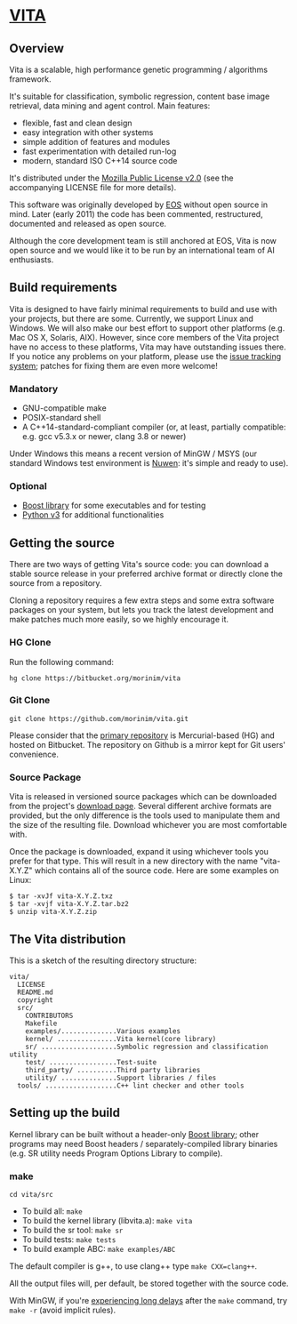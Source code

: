 # [VITA][3] #

## Overview ##

Vita is a scalable, high performance genetic programming / algorithms framework.

It's suitable for classification, symbolic regression, content base image retrieval, data mining and agent control. Main features:

* flexible, fast and clean design
* easy integration with other systems
* simple addition of features and modules
* fast experimentation with detailed run-log
* modern, standard ISO C++14 source code

It's distributed under the [Mozilla Public License v2.0](https://www.mozilla.org/MPL/2.0/) (see the accompanying LICENSE file for more details).

This software was originally developed by [EOS][1] without open source in mind. Later (early 2011) the code has been commented, restructured, documented and released as open source.

Although the core development team is still anchored at EOS, Vita is now open source and we would like it to be run by an international team of AI enthusiasts.

## Build requirements ##

Vita is designed to have fairly minimal requirements to build and use with your projects, but there are some. Currently, we support Linux and Windows. We will also make our best effort to support other platforms (e.g. Mac OS X, Solaris, AIX).
However, since core members of the Vita project have no access to these platforms, Vita may have outstanding issues there. If you notice any problems on your platform, please use the
[issue tracking system](https://bitbucket.org/morinim/vita/issues); patches for fixing them are even more welcome!

### Mandatory ###

* GNU-compatible make
* POSIX-standard shell
* A C++14-standard-compliant compiler (or, at least, partially compatible: e.g. gcc v5.3.x or newer, clang 3.8 or newer)

Under Windows this means a recent version of MinGW / MSYS (our standard Windows test environment is [Nuwen](http://nuwen.net/mingw.html): it's simple and ready to use).

### Optional ###

* [Boost library][2] for some executables and for testing
* [Python v3][4] for additional functionalities

## Getting the source ##

There are two ways of getting Vita's source code: you can download a stable source release in your preferred archive format or directly clone the source from a repository.

Cloning a repository requires a few extra steps and some extra software packages on your system, but lets you track the latest development and make patches much more easily, so we highly encourage it.

### HG Clone ###

Run the following command:
```
hg clone https://bitbucket.org/morinim/vita
```

### Git Clone ###

```
git clone https://github.com/morinim/vita.git
```

Please consider that the [primary repository][3] is Mercurial-based (HG) and hosted on Bitbucket. The repository on Github is a mirror kept for Git users' convenience.

### Source Package ###

Vita is released in versioned source packages which can be downloaded from the project's [download page](https://bitbucket.org/morinim/vita/downloads). Several different archive formats are provided, but the only difference is the tools used to manipulate them and the size of the resulting file. Download whichever you are most comfortable with.

Once the package is downloaded, expand it using whichever tools you prefer for that type. This will result in a new directory with the name "vita-X.Y.Z" which contains all of the source code. Here are some examples on Linux:

```
$ tar -xvJf vita-X.Y.Z.txz
$ tar -xvjf vita-X.Y.Z.tar.bz2
$ unzip vita-X.Y.Z.zip
```

## The Vita distribution ##

This is a sketch of the resulting directory structure:
```
vita/
  LICENSE
  README.md
  copyright
  src/
    CONTRIBUTORS
    Makefile
    examples/..............Various examples
    kernel/ ...............Vita kernel(core library)
    sr/ ...................Symbolic regression and classification utility
    test/ .................Test-suite
    third_party/ ..........Third party libraries
    utility/ ..............Support libraries / files
  tools/ ..................C++ lint checker and other tools
```

## Setting up the build ##

Kernel library can be built without a header-only [Boost library][2]; other programs may need Boost headers / separately-compiled library binaries (e.g. SR utility needs Program Options Library to compile).

### make ###

```cd vita/src```

* To build all: `make`
* To build the kernel library (libvita.a): `make vita`
* To build the sr tool: `make sr`
* To build tests: `make tests`
* To build example ABC: `make examples/ABC`

The default compiler is g++, to use clang++ type `make CXX=clang++`.

All the output files will, per default, be stored together with the source
code.

With MinGW, if you're [experiencing long delays](http://stackoverflow.com/q/8571657/3235496) after the `make` command, try `make -r` (avoid implicit rules).

[1]: http://www.eosdev.it/
[2]: http://www.boost.org/
[3]: https://bitbucket.org/morinim/vita
[4]: http://www.python.org/